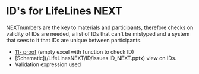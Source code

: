 # ID's for LifeLines NEXT

NEXTnumbers are the key to materials and participants, therefore checks on validity of IDs are needed, a list of IDs that can't be mistyped and a system that sees to it that IDs are unique between participants.

* [11- proof](/LifeLinesNEXT/ID/11_proof.xlsx) (empty excel with function to check ID)
* [Schematic](/LifeLinesNEXT/ID/issues ID_NEXT.pptx) view on IDs.
* Validation expression used
